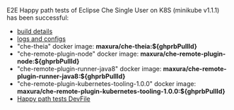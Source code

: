 E2E Happy path tests of Eclipse Che Single User on K8S (minikube v1.1.1) has been successful:
- [build details](https://codeready-workspaces-jenkins.rhev-ci-vms.eng.rdu2.redhat.com/view/che-pr-tests/view/K8S/job/$JOB_NAME/$BUILD_ID/)
- [logs and configs](${BUILD_URL}artifact/logs-and-configs/) 
- "che-theia" docker image: **maxura/che-theia:${ghprbPullId}**
- "che-remote-plugin-node" docker image: **maxura/che-remote-plugin-node:${ghprbPullId}**
- "che-remote-plugin-runner-java8" docker image: **maxura/che-remote-plugin-runner-java8:${ghprbPullId}**
- "che-remote-plugin-kubernetes-tooling-1.0.0" docker image: **maxura/che-remote-plugin-kubernetes-tooling-1.0.0:${ghprbPullId}**
- [Happy path tests DevFile](https://raw.githubusercontent.com/chepullreq4/pr-check-files/master/che-theia/pr-${ghprbPullId}/happy-path-workspace.yaml)
